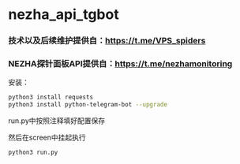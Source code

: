 # nezha_api_tgbot

### 技术以及后续维护提供自：https://t.me/VPS_spiders

### NEZHA探针面板API提供自：https://t.me/nezhamonitoring

安装：

```bash
python3 install requests
python3 install python-telegram-bot --upgrade
```

run.py中按照注释填好配置保存

然后在screen中挂起执行

```bash
python3 run.py
```
